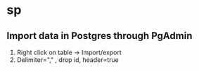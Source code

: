 # sp

## Import data in Postgres through PgAdmin

1) Right click on table -> Import/export
2) Delimiter="," , drop id, header=true